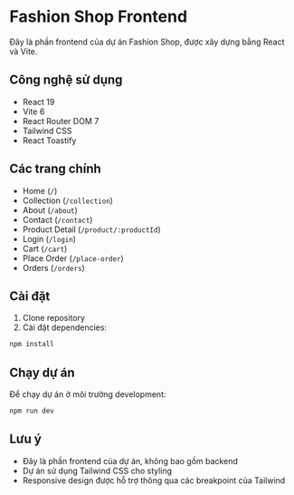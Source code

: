# Fashion Shop Frontend

Đây là phần frontend của dự án Fashion Shop, được xây dựng bằng React và Vite.

## Công nghệ sử dụng

- React 19
- Vite 6
- React Router DOM 7
- Tailwind CSS
- React Toastify

## Các trang chính

- Home (`/`)
- Collection (`/collection`)
- About (`/about`)
- Contact (`/contact`)
- Product Detail (`/product/:productId`)
- Login (`/login`)
- Cart (`/cart`)
- Place Order (`/place-order`)
- Orders (`/orders`)

## Cài đặt

1. Clone repository
2. Cài đặt dependencies:

```bash
npm install
```

## Chạy dự án

Để chạy dự án ở môi trường development:

```bash
npm run dev
```

## Lưu ý

- Đây là phần frontend của dự án, không bao gồm backend
- Dự án sử dụng Tailwind CSS cho styling
- Responsive design được hỗ trợ thông qua các breakpoint của Tailwind
